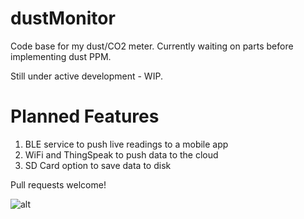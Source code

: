 # dustMonitor
Code base for my dust/CO2 meter. Currently waiting on parts before implementing dust PPM.

Still under active development - WIP.

# Planned Features

1. BLE service to push live readings to a mobile app
2. WiFi and ThingSpeak to push data to the cloud
3. SD Card option to save data to disk

Pull requests welcome!

![alt](https://wilyarti-howard.net/wp-content/uploads/2019/12/IMG_20191212_113343__01-scaled.jpg)
